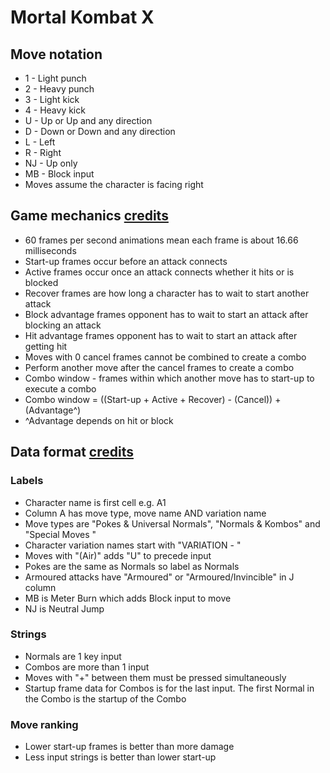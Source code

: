# Mortal Kombat X

## Move notation

- 1 - Light punch
- 2 - Heavy punch
- 3 - Light kick
- 4 - Heavy kick
- U - Up or Up and any direction
- D - Down or Down and any direction
- L - Left
- R - Right
- NJ - Up only
- MB - Block input
- Moves assume the character is facing right

## Game mechanics [credits][1]

- 60 frames per second animations mean each frame is about 16.66 milliseconds
- Start-up frames occur before an attack connects
- Active frames occur once an attack connects whether it hits or is blocked
- Recover frames are how long a character has to wait to start another attack
- Block advantage frames opponent has to wait to start an attack after blocking an attack
- Hit advantage frames opponent has to wait to start an attack after getting hit
- Moves with 0 cancel frames cannot be combined to create a combo
- Perform another move after the cancel frames to create a combo
- Combo window - frames within which another move has to start-up to execute a combo
- Combo window = ((Start-up + Active + Recover) - (Cancel)) + (Advantage^)
- ^Advantage depends on hit or block

## Data format [credits][2]

### Labels

- Character name is first cell e.g. A1
- Column A has move type, move name AND variation name
- Move types are "Pokes & Universal Normals", "Normals & Kombos" and "Special Moves
  "
- Character variation names start with "VARIATION - "
- Moves with "(Air)" adds "U" to precede input
- Pokes are the same as Normals so label as Normals
- Armoured attacks have "Armoured" or "Armoured/Invincible" in J column
- MB is Meter Burn which adds Block input to move
- NJ is Neutral Jump

### Strings

- Normals are 1 key input
- Combos are more than 1 input
- Moves with "+" between them must be pressed simultaneously
- Startup frame data for Combos is for the last input. The first Normal in the Combo is the startup of the Combo

### Move ranking

- Lower start-up frames is better than more damage
- Less input strings is better than lower start-up

[1]: https://steamcommunity.com/sharedfiles/filedetails/?id=428638611
[2]: http://testyourmight.com/threads/www-mkxframedata-com-live.53342/
